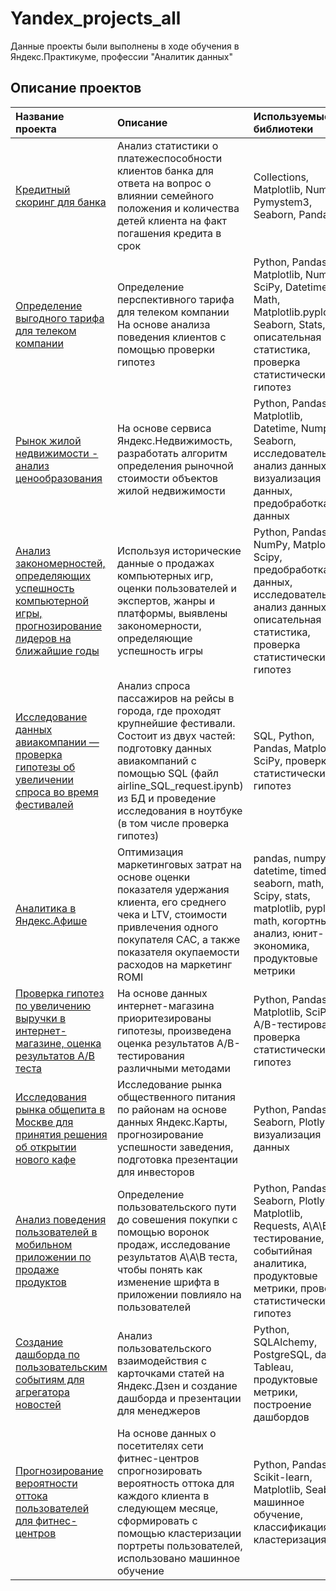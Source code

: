 # Yandex_projects_all
Данные проекты были выполнены в ходе обучения в Яндекс.Практикуме, профессии "Аналитик данных"

## Описание проектов

| Название проекта              | Описание               | Используемые библиотеки           |
| :-----------------------------| :--------------------- |:----------------------------------|
| [Кредитный скоринг для банка](https://github.com/MargaritaGurevich/Yandex.Praktikum/blob/main/1_credit_score/credit_score.ipynb) | Aнализ статистики о платежеспособности клиентов банка для ответа на вопрос о влиянии семейного положения и количества детей клиента на факт погашения кредита в срок | Collections, Matplotlib, Numpy, Pymystem3, Seaborn, Pandas|
| [Определение выгодного тарифа для телеком компании](https://github.com/MargaritaGurevich/Yandex.Praktikum/blob/main/2_telecom_tariff/telecom_tariff.ipynb)| Определение перспективного тарифа для телеком компании На основе анализа поведения клиентов с помощью проверки гипотез| Python, Pandas, Matplotlib, NumPy, SciPy, Datetime, Math, Matplotlib.pyplot, Seaborn, Stats, описательная статистика, проверка статистических гипотез|
| [Рынок жилой недвижимости - анализ ценообразования](https://github.com/MargaritaGurevich/Yandex.Praktikum/blob/main/3_property_research/property_research.ipynb)| На основе сервиса Яндекс.Недвижимость, разработать алгоритм определения рыночной стоимости объектов жилой недвижимости |Python, Pandas, Matplotlib, Datetime, Numpy, Seaborn, исследовательский анализ данных, визуализация данных, предобработка данных|
| [Анализ закономерностей, определяющих успешность компьютерной игры, прогнозирование лидеров на ближайшие годы](https://github.com/MargaritaGurevich/Yandex.Praktikum/blob/main/4_internet_store_games/internet_store_games.ipynb)| Используя исторические данные о продажах компьютерных игр, оценки пользователей и экспертов, жанры и платформы, выявлены закономерности, определяющие успешность игры |Python, Pandas, NumPy, Matplotlib, Scipy, предобработка данных, исследовательский анализ данных, описательная статистика, проверка статистических гипотез |
| [Исследование данных авиакомпании — проверка гипотезы об увеличении спроса во время фестивалей](https://github.com/MargaritaGurevich/Yandex.Praktikum/blob/main/5_airlain_and_festivals/airline_project.ipynb)| Анализ спроса пассажиров на рейсы в города, где проходят крупнейшие фестивали. Состоит из двух частей: подготовку данных авиакомпаний с помощью SQL (файл airline_SQL_request.ipynb) из БД и проведение исследования в ноутбуке (в том числе проверка гипотез)| SQL, Python, Pandas, Matplotlib, SciPy, проверка статистических гипотез |
| [Аналитика в Яндекс.Афише](https://github.com/MargaritaGurevich/Yandex.Praktikum/blob/main/6_marketing_analys_afisha/marketing_analys_afisha.ipynb) | Оптимизация маркетинговых затрат на основе оценки показателя удержания клиента, его среднего чека и LTV, стоимости привлечения одного покупателя CAC, а также показателя окупаемости расходов на маркетинг ROMI |pandas, numpy, datetime, timedelta, seaborn, math, Scipy, stats, matplotlib, pyplot, math, когортный анализ, юнит-экономика, продуктовые метрики |
| [Проверка гипотез по увеличению выручки в интернет-магазине, оценка результатов A/B теста](https://github.com/MargaritaGurevich/Yandex.Praktikum/blob/main/7_internet_store_hipo_abtest/internet_store_hipo_abtest.ipynb) | На основе данных интернет-магазина приоритезированы гипотезы, произведена оценка результатов A/B-тестирования различными методами |Python, Pandas, Matplotlib, SciPy, A/B-тестирование, проверка статистических гипотез |
| [Исследования рынка общепита в Москве для принятия решения об открытии нового кафе](https://github.com/MargaritaGurevich/Yandex.Praktikum/blob/main/8_cafe_robot_analysis/cafe_robots_analysis.ipynb) | Исследование рынка общественного питания по районам на основе данных Яндекс.Карты, прогнозирование успешности заведения, подготовка презентации для инвесторов |Python, Pandas, Seaborn, Plotly, визуализация данных |
| [Анализ поведения пользователей в мобильном приложении по продаже продуктов](https://github.com/MargaritaGurevich/Yandex.Praktikum/blob/main/9_font_of_mobile_app_ABtest/font_of_mobile_app_ABtest.ipynb) | Определение пользовательского пути до совешения покупки с помощью воронок продаж, исследование результатов А\А\В теста, чтобы понять как изменение шрифта в приложении повлияло на пользователей |Python, Pandas, Seaborn, Plotly, Matplotlib, Requests, А\A\B-тестирование, событийная аналитика, продуктовые метрики, проверка статистических гипотез |
| [Создание дашборда по пользовательским событиям для агрегатора новостей](https://github.com/MargaritaGurevich/Yandex.Praktikum/blob/main/10_analysis_yandex_dzen/preza_y.dzen.pdf) | Анализ пользовательского взаимодействия с карточками статей на Яндекс.Дзен и создание дашборда и презентации для менеджеров |Python, SQLAlchemy, PostgreSQL, dash, Tableau, продуктовые метрики, построение дашбордов |
| [Прогнозирование вероятности оттока пользователей для фитнес-центров](https://github.com/MargaritaGurevich/Yandex.Praktikum/blob/main/11_fitness_club_analysis/fitness_ml_pdf.pdf) | На основе данных о посетителях сети фитнес-центров спрогнозировать вероятность оттока для каждого клиента в следующем месяце, сформировать с помощью кластеризации портреты пользователей, использовано машинное обучение |Python, Pandas, Scikit-learn, Matplotlib, Seaborn, машинное обучение, классификация, кластеризация|
